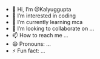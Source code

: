 - 👋 Hi, I’m @Kalyuggupta
- 👀 I’m interested in coding
- 🌱 I’m currently learning mca
- 💞️ I’m looking to collaborate on ...
- 📫 How to reach me ...
- 😄 Pronouns: ...
- ⚡ Fun fact: ...

<!---
Kalyuggupta/Kalyuggupta is a ✨ special ✨ repository because its `README.md` (this file) appears on your GitHub profile.
You can click the Preview link to take a look at your changes.
--->
